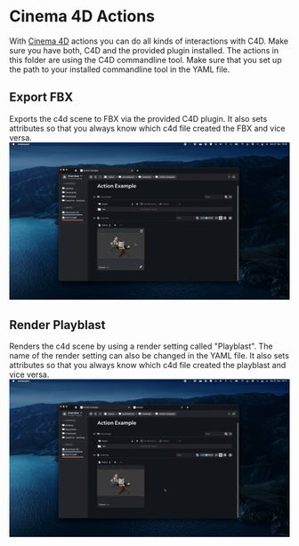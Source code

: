 # Cinema 4D Actions

With [Cinema 4D](https://www.maxon.net/en/cinema-4d) actions you can do all kinds of interactions with C4D. 
Make sure you have both, C4D and the provided plugin installed. The actions in this folder are using the C4D commandline tool. Make sure that you set up the path to your installed commandline tool in the YAML file.

## Export FBX

Exports the c4d scene to FBX via the provided C4D plugin. It also sets attributes so that you always know which c4d file created the FBX and vice versa.
![Action GIF](https://raw.githubusercontent.com/Anchorpoint-Software/ap-actions-data/main/gif/c4d_export_fbx.gif)

## Render Playblast

Renders the c4d scene by using a render setting called "Playblast". The name of the render setting can also be changed in the YAML file. 
It also sets attributes so that you always know which c4d file created the playblast and vice versa.
![Action GIF](https://raw.githubusercontent.com/Anchorpoint-Software/ap-actions-data/main/gif/c4d_create_playblast.gif)
